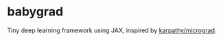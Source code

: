 # babygrad

Tiny deep learning framework using JAX, inspired by [karpathy/micrograd](https://github.com/karpathy/micrograd).